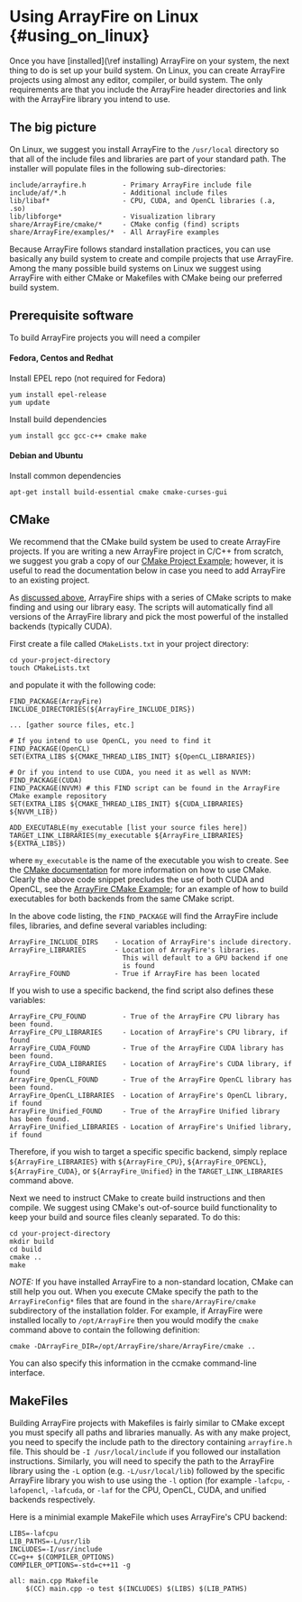 Using ArrayFire on Linux {#using_on_linux}
=====

Once you have [installed](\ref installing) ArrayFire on your system, the next thing to do is
set up your build system. On Linux, you can create ArrayFire projects using
almost any editor, compiler, or build system. The only requirements are
that you include the ArrayFire header directories and link with the ArrayFire
library you intend to use.

## The big picture

On Linux, we suggest you install ArrayFire to the `/usr/local` directory
so that all of the include files and libraries are part of your standard path.
The installer will populate files in the following sub-directories:

    include/arrayfire.h         - Primary ArrayFire include file
    include/af/*.h              - Additional include files
    lib/libaf*                  - CPU, CUDA, and OpenCL libraries (.a, .so)
    lib/libforge*               - Visualization library
    share/ArrayFire/cmake/*     - CMake config (find) scripts
    share/ArrayFire/examples/*  - All ArrayFire examples

Because ArrayFire follows standard installation practices, you can use basically
any build system to create and compile projects that use ArrayFire.
Among the many possible build systems on Linux we suggest using ArrayFire with
either CMake or Makefiles with CMake being our preferred build system.

## Prerequisite software

To build ArrayFire projects you will need a compiler

#### Fedora, Centos and Redhat

Install EPEL repo (not required for Fedora)

~~~~~~~~~~~~~~~~~~~~~~~~~~~~~~~~~~~~~~~~~~
yum install epel-release
yum update
~~~~~~~~~~~~~~~~~~~~~~~~~~~~~~~~~~~~~~~~~~

Install build dependencies

~~~~~~~~~~~~~~~~~~~~~~~~~~~~~~~~~~~~~~~~~~~~
yum install gcc gcc-c++ cmake make
~~~~~~~~~~~~~~~~~~~~~~~~~~~~~~~~~~~~~~~~~~~~

#### Debian and Ubuntu

Install common dependencies

~~~~~~~~~~~~~~~~~~~~~~~~~~~~~~~~~~~~~~~~~~~~~~~~~~~~~~~~~~~~~~~~
apt-get install build-essential cmake cmake-curses-gui
~~~~~~~~~~~~~~~~~~~~~~~~~~~~~~~~~~~~~~~~~~~~~~~~~~~~~~~~~~~~~~~~

## CMake

We recommend that the CMake build system be used to create ArrayFire projects.
If you are writing a new ArrayFire project in C/C++ from scratch, we suggest
you grab a copy of our
[CMake Project Example](https://github.com/arrayfire/arrayfire-project-templates/tree/master/CMake);
however, it is useful to read the documentation below in case you need to add
ArrayFire to an existing project.

As [discussed above](#big-picture), ArrayFire ships with a series of CMake
scripts to make finding and using our library easy.
The scripts will automatically find all versions of the ArrayFire library
and pick the most powerful of the installed backends (typically CUDA).

First create a file called `CMakeLists.txt` in your project directory:

    cd your-project-directory
    touch CMakeLists.txt

and populate it with the following code:

    FIND_PACKAGE(ArrayFire)
    INCLUDE_DIRECTORIES(${ArrayFire_INCLUDE_DIRS})

    ... [gather source files, etc.]

    # If you intend to use OpenCL, you need to find it
    FIND_PACKAGE(OpenCL)
    SET(EXTRA_LIBS ${CMAKE_THREAD_LIBS_INIT} ${OpenCL_LIBRARIES})

    # Or if you intend to use CUDA, you need it as well as NVVM:
    FIND_PACKAGE(CUDA)
    FIND_PACKAGE(NVVM) # this FIND script can be found in the ArrayFire CMake example repository
    SET(EXTRA_LIBS ${CMAKE_THREAD_LIBS_INIT} ${CUDA_LIBRARIES} ${NVVM_LIB})

    ADD_EXECUTABLE(my_executable [list your source files here])
    TARGET_LINK_LIBRARIES(my_executable ${ArrayFire_LIBRARIES} ${EXTRA_LIBS})

where `my_executable` is the name of the executable you wish to create.
See the [CMake documentation](https://cmake.org/documentation/) for more
information on how to use CMake.
Clearly the above code snippet precludes the use of both CUDA and OpenCL, see
the
[ArrayFire CMake Example](https://github.com/arrayfire/arrayfire-project-templates/tree/master/CMake);
for an example of how to build executables for both backends from the same
CMake script.

In the above code listing, the `FIND_PACKAGE` will find the ArrayFire include
files, libraries, and define several variables including:

    ArrayFire_INCLUDE_DIRS    - Location of ArrayFire's include directory.
    ArrayFire_LIBRARIES       - Location of ArrayFire's libraries.
                                This will default to a GPU backend if one
                                is found
    ArrayFire_FOUND           - True if ArrayFire has been located

If you wish to use a specific backend, the find script also defines these variables:

    ArrayFire_CPU_FOUND         - True of the ArrayFire CPU library has been found.
    ArrayFire_CPU_LIBRARIES     - Location of ArrayFire's CPU library, if found
    ArrayFire_CUDA_FOUND        - True of the ArrayFire CUDA library has been found.
    ArrayFire_CUDA_LIBRARIES    - Location of ArrayFire's CUDA library, if found
    ArrayFire_OpenCL_FOUND      - True of the ArrayFire OpenCL library has been found.
    ArrayFire_OpenCL_LIBRARIES  - Location of ArrayFire's OpenCL library, if found
    ArrayFire_Unified_FOUND     - True of the ArrayFire Unified library has been found.
    ArrayFire_Unified_LIBRARIES - Location of ArrayFire's Unified library, if found

Therefore, if you wish to target a specific specific backend, simply replace
`${ArrayFire_LIBRARIES}` with `${ArrayFire_CPU}`, `${ArrayFire_OPENCL}`,
`${ArrayFire_CUDA}`, or `${ArrayFire_Unified}` in the `TARGET_LINK_LIBRARIES`
command above.

Next we need to instruct CMake to create build instructions and then compile.
We suggest using CMake's out-of-source build functionality to keep your build
and source files cleanly separated. To do this:

    cd your-project-directory
    mkdir build
    cd build
    cmake ..
    make

*NOTE:* If you have installed ArrayFire to a non-standard location, CMake can
still help you out. When you execute CMake specify the path to the
`ArrayFireConfig*` files that are found in the `share/ArrayFire/cmake`
subdirectory of the installation folder.
For example, if ArrayFire were installed locally to `/opt/ArrayFire` then you
would modify the `cmake` command above to contain the following definition:

    cmake -DArrayFire_DIR=/opt/ArrayFire/share/ArrayFire/cmake ..

You can also specify this information in the ccmake command-line interface.

## MakeFiles

Building ArrayFire projects with Makefiles is fairly similar to CMake except
you must specify all paths and libraries manually.
As with any make project, you need to specify the include path to the
directory containing `arrayfire.h` file.
This should be `-I /usr/local/include` if you followed our installation
instructions.
Similarly, you will need to specify the path to the ArrayFire library using
the `-L` option (e.g. `-L/usr/local/lib`) followed by the specific ArrayFire
library you wish to use using the `-l` option (for example `-lafcpu`,
`-lafopencl`, `-lafcuda`, or `-laf` for the CPU, OpenCL, CUDA, and unified
backends respectively.

Here is a minimial example MakeFile which uses ArrayFire's CPU backend:

    LIBS=-lafcpu
    LIB_PATHS=-L/usr/lib
    INCLUDES=-I/usr/include
    CC=g++ $(COMPILER_OPTIONS)
    COMPILER_OPTIONS=-std=c++11 -g

    all: main.cpp Makefile
        $(CC) main.cpp -o test $(INCLUDES) $(LIBS) $(LIB_PATHS)
